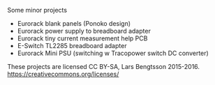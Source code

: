 Some minor projects

* Eurorack blank panels (Ponoko design)
* Eurorack power supply to breadboard adapter
* Eurorack tiny current measurement help PCB
* E-Switch TL2285 breadboard adapter
* Eurorack Mini PSU (switching w Tracopower switch DC converter)

These projects are licensed CC BY-SA, Lars Bengtsson 2015-2016.
https://creativecommons.org/licenses/


